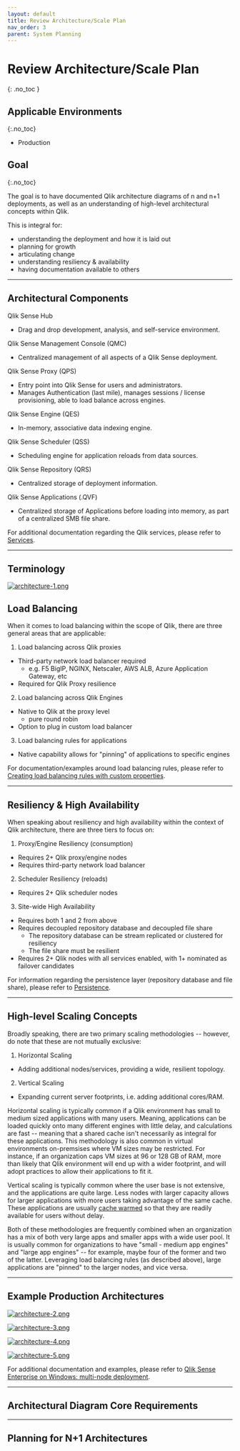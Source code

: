 ```yaml
---
layout: default
title: Review Architecture/Scale Plan
nav_order: 3
parent: System Planning
---
```


# Review Architecture/Scale Plan
{: .no_toc }

## Applicable Environments
{:.no_toc}

- Production

## Goal
{:.no_toc}

The goal is to have documented Qlik architecture diagrams of n and n+1 deployments, as well as an understanding of high-level architectural concepts within Qlik.

This is integral for:

- understanding the deployment and how it is laid out
- planning for growth
- articulating change
- understanding resiliency & availability
- having documentation available to others

-------------------------

## Architectural Components

Qlik Sense Hub
  - Drag and drop development, analysis, and self-service environment.
  
Qlik Sense Management Console (QMC)
  - Centralized management of all aspects of a Qlik Sense deployment.
  
Qlik Sense Proxy (QPS)
  - Entry point into Qlik Sense for users and administrators.
  - Manages Authentication (last mile), manages sessions / license provisioning, able to load balance across engines.
  
Qlik Sense Engine (QES)
  - In-memory, associative data indexing engine.
  
Qlik Sense Scheduler (QSS)
  - Scheduling engine for application reloads from data sources.
  
Qlik Sense Repository (QRS)
  - Centralized storage of deployment information.
  
Qlik Sense Applications (.QVF)
  - Centralized storage of Applications before loading into memory, as part of a centralized SMB file share.

For additional documentation regarding the Qlik services, please refer to [Services](https://help.qlik.com/en-US/sense-admin/Subsystems/DeployAdministerQSE/Content/Sense_DeployAdminister/QSEoW/Deploy_QSEoW/Services.htm).

-------------------------

## Terminology

[![architecture-1.png](images/architecture-1.png)](https://raw.githubusercontent.com/qs-admin-guide/qs-admin-guide/master/docs/system_planning/images/architecture-1.png)


## Load Balancing

When it comes to load balancing within the scope of Qlik, there are three general areas that are applicable:

1. Load balancing across Qlik proxies
  - Third-party network load balancer required
    - e.g. F5 BigIP, NGINX, Netscaler, AWS ALB, Azure Application Gateway, etc
  - Required for Qlik Proxy resilience
2. Load balancing across Qlik Engines
  - Native to Qlik at the proxy level
    - pure round robin
  - Option to plug in custom load balancer
3. Load balancing rules for applications
  - Native capability allows for "pinning" of applications to specific engines

For documentation/examples around load balancing rules, please refer to [Creating load balancing rules with custom properties](https://help.qlik.com/en-US/sense-admin/Subsystems/DeployAdministerQSE/Content/Sense_DeployAdminister/QSEoW/Administer_QSEoW/Managing_QSEoW/create-load-balancing-rules-with-custom-properties.htm).

-------------------------

## Resiliency & High Availability

When speaking about resiliency and high availability within the context of Qlik architecture, there are three tiers to focus on:

1. Proxy/Engine Resiliency (consumption)
  - Requires 2+ Qlik proxy/engine nodes
  - Requires third-party network load balancer
  
2. Scheduler Resiliency (reloads)
  - Requires 2+ Qlik scheduler nodes
  
3. Site-wide High Availability
  - Requires both 1 and 2 from above
  - Requires decoupled repository database and decoupled file share
    - The repository database can be stream replicated or clustered for resiliency
    - The file share must be resilient
  - Requires 2+ Qlik nodes with all services enabled, with 1+ nominated as failover candidates

For information regarding the persistence layer (repository database and file share), please refer to [Persistence](https://help.qlik.com/en-US/sense-admin/Subsystems/DeployAdministerQSE/Content/Sense_DeployAdminister/QSEoW/Deploy_QSEoW/Persistence.htm).

-------------------------

## High-level Scaling Concepts

Broadly speaking, there are two primary scaling methodologies -- however, do note that these are not mutually exclusive:

1. Horizontal Scaling
  - Adding additional nodes/services, providing a wide, resilient topology.
  
2. Vertical Scaling
  - Expanding current server footprints, i.e. adding additional cores/RAM.

Horizontal scaling is typically common if a Qlik environment has small to medium sized applications with many users. Meaning, applications can be loaded quickly onto many different engines with little delay, and calculations are fast -- meaning that a shared cache isn't necessarily as integral for these applications. This methodology is also common in virtual environments on-premsises where VM sizes may be restricted. For instance, if an organization caps VM sizes at 96 or 128 GB of RAM, more than likely that Qlik environment will end up with a wider footprint, and will adopt practices to allow their applications to fit it.

Vertical scaling is typically common where the user base is not extensive, and the applications are quite large. Less nodes with larger capacity allows for larger applications with more users taking advantage of the same cache. These applications are usually [cache warmed](../tooling_appendix/cache_warming.md) so that they are readily available for users without delay.

Both of these methodologies are frequently combined when an organization has a mix of both very large apps and smaller apps with a wide user pool. It is usually common for organizations to have "small - medium app engines" and "large app engines" -- for example, maybe four of the former and two of the latter. Leveraging load balancing rules (as described above), large applications are "pinned" to the larger nodes, and vice versa.

-------------------------

## Example Production Architectures

[![architecture-2.png](images/architecture-2.png)](https://raw.githubusercontent.com/qs-admin-guide/qs-admin-guide/master/docs/system_planning/images/architecture-2.png)

[![architecture-3.png](images/architecture-3.png)](https://raw.githubusercontent.com/qs-admin-guide/qs-admin-guide/master/docs/system_planning/images/architecture-3.png)

[![architecture-4.png](images/architecture-4.png)](https://raw.githubusercontent.com/qs-admin-guide/qs-admin-guide/master/docs/system_planning/images/architecture-4.png)

[![architecture-5.png](images/architecture-5.png)](https://raw.githubusercontent.com/qs-admin-guide/qs-admin-guide/master/docs/system_planning/images/architecture-5.png)

For additional documentation and examples, please refer to [Qlik Sense Enterprise on Windows: multi-node deployment](https://help.qlik.com/en-US/sense-admin/February2020/Subsystems/DeployAdministerQSE/Content/Sense_DeployAdminister/QSEoW/Deploy_QSEoW/Enterprise-deployment.htm).

-------------------------

## Architectural Diagram Core Requirements



-------------------------

## Planning for N+1 Architectures
